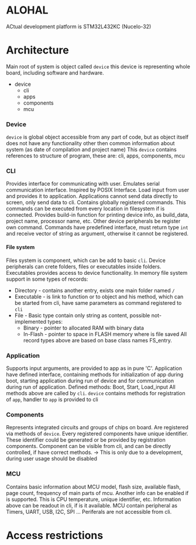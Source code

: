 # ALOHAL
ACtual development platform is STM32L432KC (Nucelo-32)

# Architecture
Main root of system is object called `device` this device is representing whole board, including software and hardware.
- device
    - cli
    - apps
    - components
    - mcu

### Device
`device` is global object accessible from any part of code, but as object itself does not have any functionality other then common information about system (as date of compilation and project name)
This `device` contains references to structure of program, these are: cli, apps, components, mcu

### CLI
Provides interface for communicating with user.
Emulates serial communication interface. Inspired by POSIX Interface.
Load input from user and provides it to application.
Applications cannot send data directly to screen, only send data to cli.
Contains globally registered commands. This commands can be executed from every location in filesystem if is connected.
Provides build-in function for printing device info, as build_data, project name, processor name, etc.
Other device peripherals be register own command. Commands have predefined interface, must return type `int` and receive vector of string as argument, otherwise it cannot be registered.

#### File system
Files system is component, which can be add to basic `cli`.
Device peripherals can crete folders, files or executables inside folders.
Executables provides access to device functionality.
In memory file system support in some types of records:
- Directory - contains another entry, exists one main folder named `/`
- Executable - is link to function or to object and his method, which can be started from cli, have same parameters as command registered to `cli`
- File - Basic type contain only string as content, possible not-implemented types:
  - Binary - pointer to allocated RAM with binary data
  - In-Flash - pointer to space in FLASH memory where is file saved
All record types above are based on base class names FS_entry.

### Application
Supports input arguments, are provided to app as in pure 'C'.
Application have defined interface, containing methods for initialization of app during boot, starting application during run of device and for communication during run of application.
Defined methods: Boot, Start, Load_input
All methods above are called by `cli`.
`device` contains methods for registration of `app`, handler to `app` is provided to cli

### Components
Represents integrated circuits and groups of chips on board.
Are registered via methods of `device`. Every registered components have unique identifier.
These identifier could be generated or be provided by registration components.
Component can be visible from cli, and can be directly controlled, if have correct methods. -> This is only due to a development, during user usage should be disabled

### MCU
Contains basic information about MCU model, flash size, available flash, page count, frequency of main parts of mcu.
Another info can be enabled if is supported. This is CPU temperature, unique identifier, etc.
Information above can be readout in cli, if is it available.
MCU contain peripheral as Timers, UART, USB, I2C, SPI ...
Periferals are not accessible from cli.

# Access restrictions



